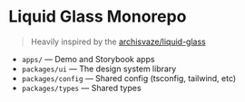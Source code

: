 # Liquid Glass Monorepo

> Heavily inspired by the [archisvaze/liquid-glass](https://github.com/archisvaze/liquid-glass)

- `apps/` — Demo and Storybook apps
- `packages/ui` — The design system library
- `packages/config` — Shared config (tsconfig, tailwind, etc)
- `packages/types` — Shared types
